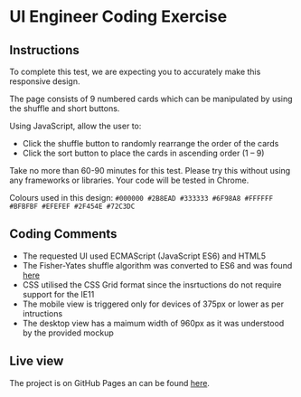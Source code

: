 # UI Engineer Coding Exercise

## Instructions

To complete this test, we are expecting
you to accurately make this responsive
design.

The page consists of 9 numbered cards
which can be manipulated by using the
shuffle and short buttons.

Using JavaScript, allow the user to:

- Click the shuffle button to randomly
rearrange the order of the cards
- Click the sort button to place the
cards in ascending order (1 – 9)

Take no more than 60-90 minutes for
this test. Please try this without using any
frameworks or libraries. Your code will be
tested in Chrome.

Colours used in this design:
`#000000 #2B8EAD #333333 #6F98A8 #FFFFFF #BFBFBF #EFEFEF #2F454E #72C3DC`

## Coding Comments

- The requested UI used ECMAScript (JavaScript ES6) and HTML5
- The Fisher-Yates shuffle algorithm was converted to ES6 and was found [here](http://sedition.com/perl/javascript-fy.html)
- CSS utilised the CSS Grid format since the insrtuctions do not require support for the IE11
- The mobile view is triggered only for devices of 375px or lower as per intructions
- The desktop view has a maimum width of 960px as it was understood by the provided mockup

## Live view

The project is on GitHub Pages an can be found [here](https://sgouver.github.io/ui-engineer-coding-exercise/).
